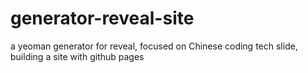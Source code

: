 # generator-reveal-site
a yeoman generator for reveal, focused on Chinese coding tech slide, building a site with github pages
